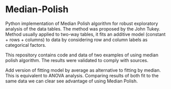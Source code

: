 Median-Polish
=============

   Python implementation of Median Polish algorithm for robust exploratory analysis of the data tables.
The method was proposed by the John Tukey. Method usually applied to two-way tables, it fits an additive model
(constant + rows + columns) to data by considering row and column labels as categorical factors. 

   This repository contains code  and data of two examples of using median polish algorithm. The results were 
validated to comply with sources.

   Add version of fitting model by average as alternative to fitting by median. This is equivalent to ANOVA analysis. Comparing results of both fit to the same data we can clear see advantage of using Median Polish.	  

